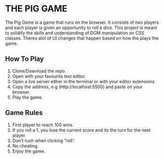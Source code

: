 # THE PIG GAME

The Pig Gsme is a game that runs on the browser.
It consists of two players and each player is given an opportunity to roll a dice. This project is meant to solidify the skills and understanding of DOM manipulation on CSS classes. Theres alot of UI changes that happen based on how the plays the game.

## How To Play

1. Clone/Download the repo.
2. Open with your favourite text editor.
3. Open a live server either in the terminal or with your editor extensions.
4. Copy the address, e.g (http://localhost:5500) and paste on your browser.
5. Play the game.

## Game Rules

1. First player to reach 100 wins.
2. If you roll a 1, you lose the current score and its the turn for the next player.
3. Don't rush when clicking "roll".
4. No cheating.
5. Enjoy the game.
